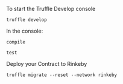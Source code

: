 


To start the Truffle Develop console
```
truffle develop
```

In the console:
```
compile
```
```
test
```


Deploy your Contract to Rinkeby
```
truffle migrate --reset --network rinkeby
```